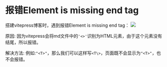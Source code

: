 # 报错Element is missing end tag

搭建vitepress博客时，遇到报错Element is missing end tag：
![](https://cdn.jsdelivr.net/gh/hr1201/img@main/imgs/202310081127386.png)

原因:
因为vitepress会将md文件中的`'<>'`识别为HTML元素，由于这个元素没有结尾，所以报错。


解决方法:
例如:`"<T>"`，那么我们可以这样写`<T\>`，页面既不会显示为`"<T>"`，也不会报错。